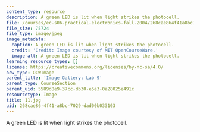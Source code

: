 ```yaml
---
content_type: resource
description: A green LED is lit when light strikes the photocell.
file: /courses/ec-s06-practical-electronics-fall-2004/268cae864f41a8bc7029dad00b033103_11.jpg
file_size: 75724
file_type: image/jpeg
image_metadata:
  caption: A green LED is lit when light strikes the photocell.
  credit: 'Credit: Image courtesy of MIT OpenCourseWare.'
  image-alt: A green LED is lit when light strikes the photocell.
learning_resource_types: []
license: https://creativecommons.org/licenses/by-nc-sa/4.0/
ocw_type: OCWImage
parent_title: 'Image Gallery: Lab 9'
parent_type: CourseSection
parent_uid: 5589d8e9-37cc-db30-e5e3-0a28025e491c
resourcetype: Image
title: 11.jpg
uid: 268cae86-4f41-a8bc-7029-dad00b033103
---
```

A green LED is lit when light strikes the photocell.